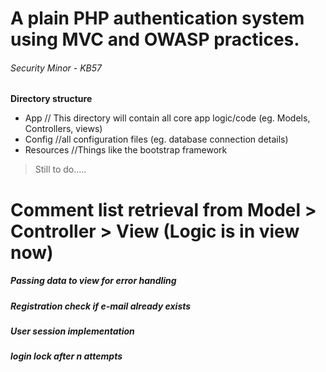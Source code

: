 # A  plain PHP authentication system using MVC and OWASP practices.
###### Security Minor - KB57

**Directory structure**
- App // This directory will contain all core app logic/code (eg. Models, Controllers, views)
- Config //all configuration files (eg. database connection details)
- Resources //Things like the bootstrap framework

>Still to do.....

# Comment list retrieval from Model > Controller > View (Logic is in view now)
##### Passing data to view for error handling
##### Registration check if e-mail already exists
##### User session implementation
##### login lock after n attempts